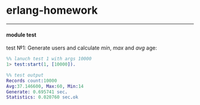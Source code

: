 # erlang-homework
---
#### module test
test №1: Generate users and calculate _min_, _max_ and _avg_ age:
```erlang
%% lanuch test 1 with args 10000
1> test:start(1, [10000]).
```
```erlang
%% test output
Records count:10000
Avg:37.146600, Max:60, Min:14
Generate: 0.695741 sec.
Statistics: 0.020760 sec.ok
```
